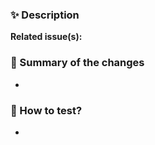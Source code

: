 ### ✨ Description

**Related issue(s):**

<!-- General summary of what the PR aims to do -->

### 📖 Summary of the changes

<!-- Summary of the most important changes, the choices made (and why) and any other relevant info that will help your reviewers -->

-

### 🧪 How to test?

<!-- Steps required to test the PR or pointer to the automated tests -->
<!-- For UI changes, don't hesitate to provide before/after screenshots -->

-

